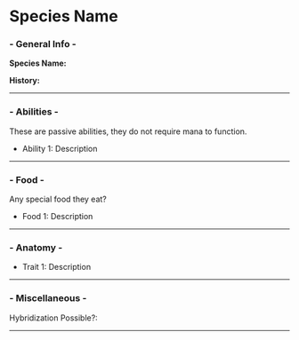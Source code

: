 # Species Name

### - General Info -

**Species Name:** 

**History:**

---
### - Abilities -
These are passive abilities, they do not require mana to function.
- Ability 1: Description

---
### - Food -
Any special food they eat?
- Food 1: Description

---
### - Anatomy -
- Trait 1: Description

---
### - Miscellaneous - 
Hybridization Possible?:


---





